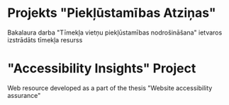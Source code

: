 # Projekts "Piekļūstamības Atziņas"

Bakalaura darba "Tīmekļa vietņu piekļūstamības nodrošināšana" ietvaros izstrādāts tīmekļa resurss

# "Accessibility Insights" Project

Web resource developed as a part of the thesis "Website accessibility assurance"

